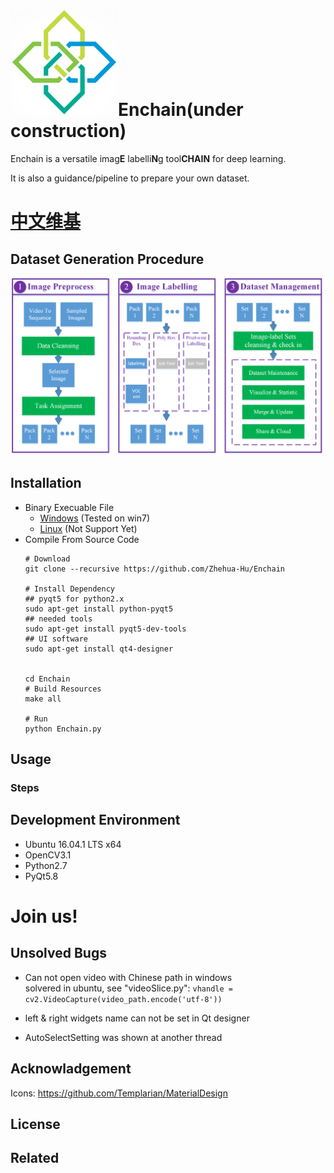 # [![](./icons/EnchainLogoLittle.png)](https://github.com/Zhehua-Hu/Enchain)Enchain(under construction)

Enchain is a versatile imag**E** labelli**N**g tool**CHAIN** for deep learning.

It is also a guidance/pipeline to prepare your own dataset.


# [中文维基](https://github.com/Zhehua-Hu/Enchain/wiki/README_Chineses)

## Dataset Generation Procedure


![](./doc/docPictures/DatasetGenerationProcedure.png)
## Installation

* Binary Execuable File
    - [Windows]() (Tested on win7)
    - [Linux]() (Not Support Yet)
* Compile From Source Code
    ```
    # Download
    git clone --recursive https://github.com/Zhehua-Hu/Enchain
    
    # Install Dependency
    ## pyqt5 for python2.x
    sudo apt-get install python-pyqt5
    ## needed tools
    sudo apt-get install pyqt5-dev-tools
    ## UI software
    sudo apt-get install qt4-designer
    

    cd Enchain
    # Build Resources
    make all

    # Run
    python Enchain.py
    ```


## Usage

### Steps


## Development Environment
* Ubuntu 16.04.1 LTS x64
* OpenCV3.1
* Python2.7
* PyQt5.8


# Join us!

## Unsolved Bugs

* Can not open video with Chinese path in windows  
solvered in ubuntu, see "videoSlice.py": `vhandle = cv2.VideoCapture(video_path.encode('utf-8'))`

* left & right widgets name can not be set in Qt designer

* AutoSelectSetting was shown at another thread

## Acknowladgement

Icons: <https://github.com/Templarian/MaterialDesign>

## License

## Related








